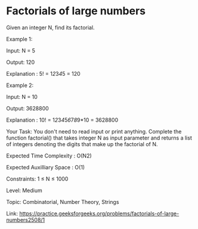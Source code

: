 # Factorials of large numbers 

Given an integer N, find its factorial.

Example 1:

Input: N = 5

Output: 120

Explanation : 5! = 1*2*3*4*5 = 120




Example 2:

Input: N = 10

Output: 3628800

Explanation :
10! = 1*2*3*4*5*6*7*8*9*10 = 3628800

Your Task:
You don't need to read input or print anything. Complete the function factorial() that takes integer N as input parameter and returns a list of integers denoting the digits that make up the factorial of N.


Expected Time Complexity : O(N2)

Expected Auxilliary Space : O(1)


Constraints: 1 ≤ N ≤ 1000

Level: Medium

Topic: Combinatorial, Number Theory, Strings


Link: https://practice.geeksforgeeks.org/problems/factorials-of-large-numbers2508/1
